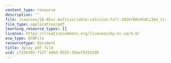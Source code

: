 ```yaml
---
content_type: resource
description: ''
file: /courses/18-02sc-multivariable-calculus-fall-2010/60e4hdCi1D4_transcript.pdf
file_type: application/pdf
learning_resource_types: []
license: https://creativecommons.org/licenses/by-nc-sa/4.0/
ocw_type: OCWFile
resourcetype: Document
title: 3play pdf file
uid: cf226302-f127-446d-9555-3bbef91552d8
---
```

